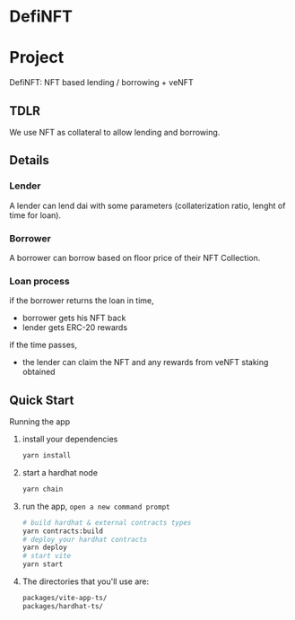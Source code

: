 # DefiNFT

# Project
DefiNFT: NFT based lending / borrowing + veNFT

## TDLR
We use NFT as collateral to allow lending and borrowing.  


## Details
### Lender

A lender can lend dai with some parameters (collaterization ratio, lenght of time for loan).  

### Borrower 

A borrower can borrow based on floor price of their NFT Collection.  


### Loan process

if the borrower returns the loan in time, 
- borrower gets his NFT back
- lender gets ERC-20 rewards

if the time passes, 
- the lender can claim the NFT and any rewards from veNFT staking obtained



## Quick Start

Running the app

1. install your dependencies

   ```bash
   yarn install
   ```

2. start a hardhat node

   ```bash
   yarn chain
   ```

3. run the app, `open a new command prompt`

   ```bash
   # build hardhat & external contracts types
   yarn contracts:build 
   # deploy your hardhat contracts
   yarn deploy
   # start vite 
   yarn start 
   ```

4. The directories that you'll use are:

   ```bash
   packages/vite-app-ts/
   packages/hardhat-ts/
   ```

